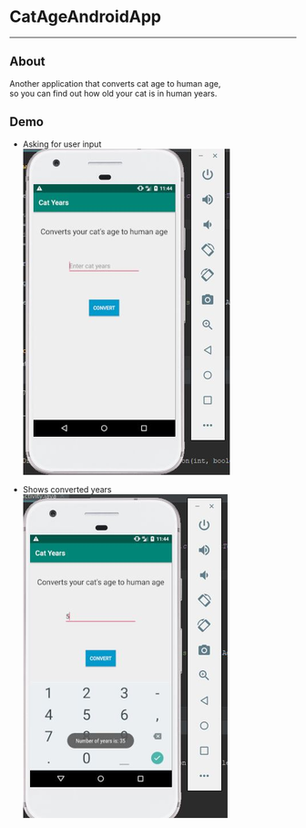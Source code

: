 CatAgeAndroidApp
===

---

About
---
Another application that converts cat age to human age,<br /> so you can find out how old your cat is in human years.


Demo
---
- Asking for user input<br />
	![askingforinput](catUI.JPG)


- Shows converted years<br />
	![showsconvertedyears](catinaction.JPG)
